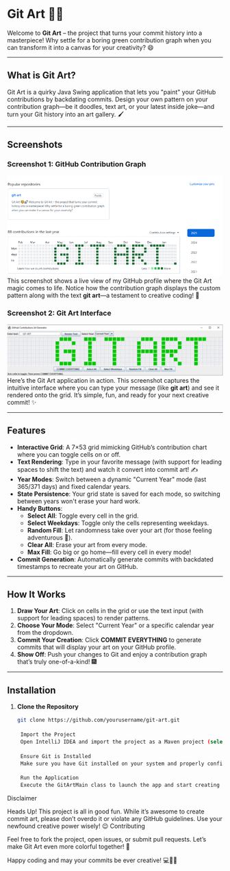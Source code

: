 # Git Art 🎨🚀

Welcome to **Git Art** – the project that turns your commit history into a masterpiece! Why settle for a boring green contribution graph when you can transform it into a canvas for your creativity? 😄

---

## What is Git Art?

Git Art is a quirky Java Swing application that lets you "paint" your GitHub contributions by backdating commits. Design your own pattern on your contribution graph—be it doodles, text art, or your latest inside joke—and turn your Git history into an art gallery. 🖌️

---

## Screenshots

### Screenshot 1: GitHub Contribution Graph
![GitHub Contribution Graph](src/main/resources/Screenshot_1.png)  
This screenshot shows a live view of my GitHub profile where the Git Art magic comes to life. Notice how the contribution graph displays the custom pattern along with the text **git art**—a testament to creative coding! 🚀

### Screenshot 2: Git Art Interface
![Git Art Interface](src/main/resources/Screenshot_2.png)  
Here’s the Git Art application in action. This screenshot captures the intuitive interface where you can type your message (like **git art**) and see it rendered onto the grid. It’s simple, fun, and ready for your next creative commit! ✨

---

## Features

- **Interactive Grid**: A 7×53 grid mimicking GitHub’s contribution chart where you can toggle cells on or off.
- **Text Rendering**: Type in your favorite message (with support for leading spaces to shift the text) and watch it convert into commit art! ✍️
- **Year Modes**: Switch between a dynamic "Current Year" mode (last 365/371 days) and fixed calendar years.
- **State Persistence**: Your grid state is saved for each mode, so switching between years won't erase your hard work.
- **Handy Buttons**:
  - **Select All**: Toggle every cell in the grid.
  - **Select Weekdays**: Toggle only the cells representing weekdays.
  - **Random Fill**: Let randomness take over your art (for those feeling adventurous 🤪).
  - **Clear All**: Erase your art from every mode.
  - **Max Fill**: Go big or go home—fill every cell in every mode!
- **Commit Generation**: Automatically generate commits with backdated timestamps to recreate your art on GitHub.

---

## How It Works

1. **Draw Your Art**: Click on cells in the grid or use the text input (with support for leading spaces) to render patterns.
2. **Choose Your Mode**: Select "Current Year" or a specific calendar year from the dropdown.
3. **Commit Your Creation**: Click **COMMIT EVERYTHING** to generate commits that will display your art on your GitHub profile.
4. **Show Off**: Push your changes to Git and enjoy a contribution graph that’s truly one-of-a-kind! 🎆

---

## Installation

1. **Clone the Repository**
   ```bash
   git clone https://github.com/yourusername/git-art.git

    Import the Project
    Open IntelliJ IDEA and import the project as a Maven project (select the pom.xml file).

    Ensure Git is Installed
    Make sure you have Git installed on your system and properly configured.

    Run the Application
    Execute the GitArtMain class to launch the app and start creating your art!

Disclaimer

Heads Up! This project is all in good fun. While it’s awesome to create commit art, please don’t overdo it or violate any GitHub guidelines. Use your newfound creative power wisely! 😉
Contributing

Feel free to fork the project, open issues, or submit pull requests. Let’s make Git Art even more colorful together! 🌈

Happy coding and may your commits be ever creative! 💻🎨🚀